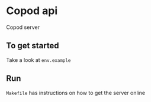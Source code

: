 # Copod api
Copod server

## To get started
Take a look at `env.example`

## Run
`Makefile` has instructions on how to get the server online

